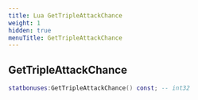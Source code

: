 ```yaml
---
title: Lua GetTripleAttackChance
weight: 1
hidden: true
menuTitle: GetTripleAttackChance
---
```

## GetTripleAttackChance
```lua
statbonuses:GetTripleAttackChance() const; -- int32
```